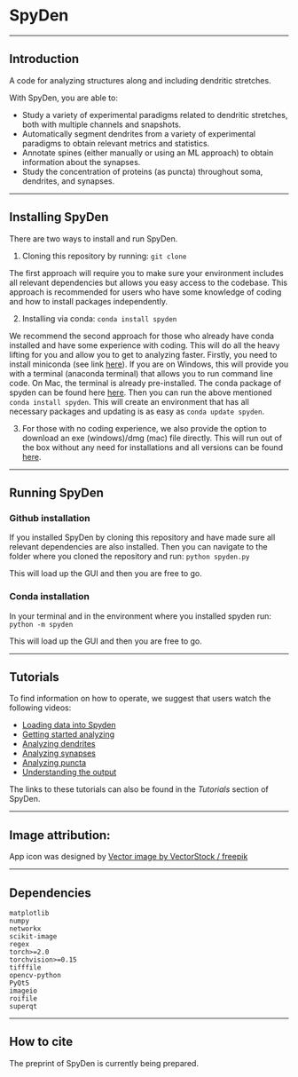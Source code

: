 # SpyDen
***
## Introduction
A code for analyzing structures along and including dendritic stretches.

With SpyDen, you are able to:
- Study a variety of experimental paradigms related to dendritic stretches, both with multiple channels and snapshots.
- Automatically segment dendrites from a variety of experimental paradigms to obtain relevant metrics and statistics.
- Annotate spines (either manually or using an ML approach) to obtain information about the synapses.
- Study the concentration of proteins (as puncta) throughout soma, dendrites, and synapses.

***
## Installing SpyDen

There are two ways to install and run SpyDen.
1. Cloning this repository by running: `git clone`

The first approach will require you to make sure your environment includes all relevant dependencies but allows you easy access to the codebase. This approach is recommended for users who have some knowledge of coding and how to install packages independently.

2. Installing via conda: `conda install spyden`

We recommend the second approach for those who already have conda installed and have some experience with coding. This will do all the heavy lifting for you and allow you to get to analyzing faster. Firstly, you need to install miniconda (see link [here](https://docs.conda.io/projects/miniconda/en/latest/)). If you are on Windows, this will provide you with a terminal (anaconda terminal) that allows you to run command line code. On Mac, the terminal is already pre-installed. The conda package of spyden can be found here [here](https://anaconda.org/meggl23/spyden/). Then you can run the above mentioned `conda install spyden`. This will create an environment that has all necessary packages and updating is as easy as `conda update spyden`.

3. For those with no coding experience, we also provide the option to download an exe (windows)/dmg (mac) file directly. This will run out of the box without any need for installations and all versions can be found [here](https://gin.g-node.org/CompNeuroNetworks/SpyDenTrainedNetwork/src/master/Executables).

***
## Running SpyDen
### Github installation
If you installed SpyDen by cloning this repository and have made sure all relevant dependencies are also installed. Then you can navigate to the folder where you cloned the repository and run: `python spyden.py`

This will load up the GUI and then you are free to go.

### Conda installation
In your terminal and in the environment where you installed spyden run: `python -m spyden`

This will load up the GUI and then you are free to go.

***
## Tutorials
To find information on how to operate, we suggest that users watch the following videos:
- [Loading data into Spyden](https://www.youtube.com/watch?v=3GOStVqGbA0)
- [Getting started analyzing](https://youtu.be/xY69jnVrOXI)
- [Analyzing dendrites](https://www.youtube.com/watch?v=wxRVMRkTVoY)
- [Analyzing synapses](https://youtu.be/hVe6avfatVM)
- [Analyzing puncta](https://www.youtube.com/watch?v=TXSsa4Zr4Ao)
- [Understanding the output](https://youtu.be/tg7I0_yBACw')

The links to these tutorials can also be found in the *Tutorials* section of SpyDen.

***
## Image attribution:
App icon was designed by
<a href="https://www.vectorstock.com/royalty-free-vector/stylish-black-and-white-icon-human-brain-vector-13973264">Vector image by VectorStock / freepik</a>
***
## Dependencies
```
matplotlib
numpy
networkx
scikit-image
regex
torch>=2.0
torchvision>=0.15
tifffile
opencv-python
PyQt5
imageio
roifile
superqt
```

***
## How to cite
The preprint of SpyDen is currently being prepared.
